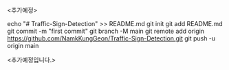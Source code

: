 <추가예정>

echo "# Traffic-Sign-Detection" >> README.md
git init
git add README.md
git commit -m "first commit"
git branch -M main
git remote add origin https://github.com/NamkKungGeon/Traffic-Sign-Detection.git
git push -u origin main

<추가예정입니다.>